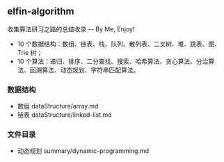 ## elfin-algorithm

收集算法研习之路的总结收录 -- By Me, Enjoy!

- 10 个数据结构：数组、链表、栈、队列、散列表、二叉树、堆、跳表、图、Trie 树；
- 10 个算法：递归、排序、二分查找、搜索、哈希算法、贪心算法、分治算法、回溯算法、动态规划、字符串匹配算法。

### 数据结构

- 数组 dataStructure/array.md
- 链表 dataStructure/linked-list.md

### 文件目录

- 动态规划 summary/dynamic-programming.md